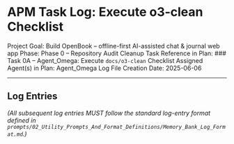 # APM Task Log: Execute o3-clean Checklist

Project Goal: Build OpenBook – offline-first AI-assisted chat & journal web app
Phase: Phase 0 – Repository Audit Cleanup
Task Reference in Plan: ### Task 0A – Agent_Omega: Execute `docs/o3-clean` Checklist
Assigned Agent(s) in Plan: Agent_Omega
Log File Creation Date: 2025-06-06

---

## Log Entries

*(All subsequent log entries MUST follow the standard log-entry format defined in `prompts/02_Utility_Prompts_And_Format_Definitions/Memory_Bank_Log_Format.md`.)*
